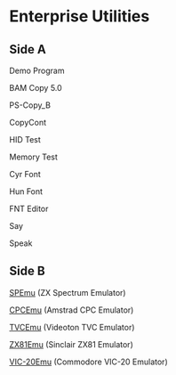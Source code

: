 # Enterprise Utilities

## Side A

Demo Program

BAM Copy 5.0

PS-Copy_B

CopyCont

HID Test

Memory Test

Cyr Font

Hun Font

FNT Editor

Say

Speak

## Side B

[SPEmu](../../software/se-spemu.md) (ZX Spectrum Emulator)

[CPCEmu](../../software/se-cpcemu.md) (Amstrad CPC Emulator)

[TVCEmu](../../software/se-tvcemu.md) (Videoton TVC Emulator)

[ZX81Emu](../../software/se-zx81emu.md) (Sinclair ZX81 Emulator)

[VIC-20Emu](../../software/se-vic20emu.md) (Commodore VIC-20 Emulator)